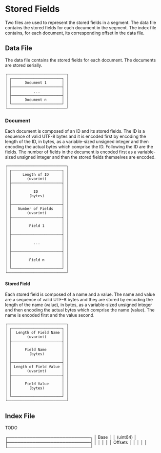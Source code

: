 # Stored Fields

Two files are used to represent the stored fields in a segment. The data file contains
the stored fields for each document in the segment. The index file contains, for each
document, its corresponding offset in the data file.

## Data File

The data file contains the stored fields for each document. The documents are stored
serially.

```
┌───────────────────────────┐
│ ┌───────────────────────┐ │
│ │      Document 1       │ │
│ ├───────────────────────┤ │
│ │          ...          │ │
│ ├───────────────────────┤ │
│ │      Document n       │ │
│ └───────────────────────┘ │
└───────────────────────────┘
```

### Document

Each document is composed of an ID and its stored fields. The ID is a sequence of valid
UTF-8 bytes and it is encoded first by encoding the length of the ID, in bytes, as a
variable-sized unsigned integer and then encoding the actual bytes which comprise the ID.
Following the ID are the fields. The number of fields in the document is encoded first as
a variable-sized unsigned integer and then the stored fields themselves are encoded.

```
┌───────────────────────────┐
│ ┌───────────────────────┐ │
│ │     Length of ID      │ │
│ │       (uvarint)       │ │
│ ├───────────────────────┤ │
│ │                       │ │
│ │          ID           │ │
│ │        (bytes)        │ │
│ │                       │ │
│ ├───────────────────────┤ │
│ │   Number of Fields    │ │
│ │       (uvarint)       │ │
│ ├───────────────────────┤ │
│ │                       │ │
│ │        Field 1        │ │
│ │                       │ │
│ ├───────────────────────┤ │
│ │                       │ │
│ │          ...          │ │
│ │                       │ │
│ ├───────────────────────┤ │
│ │                       │ │
│ │        Field n        │ │
│ │                       │ │
│ └───────────────────────┘ │
└───────────────────────────┘
```

#### Stored Field

Each stored field is composed of a name and a value. The name and value are a sequence of
valid UTF-8 bytes and they are stored by encoding the length of the name (value), in bytes,
as a variable-sized unsigned integer and then encoding the actual bytes which comprise the
name (value). The name is encoded first and the value second.

```
┌───────────────────────────┐
│ ┌───────────────────────┐ │
│ │  Length of Field Name │ │
│ │       (uvarint)       │ │
│ ├───────────────────────┤ │
│ │                       │ │
│ │      Field Name       │ │
│ │        (bytes)        │ │
│ │                       │ │
│ ├───────────────────────┤ │
│ │ Length of Field Value │ │
│ │       (uvarint)       │ │
│ ├───────────────────────┤ │
│ │                       │ │
│ │      Field Value      │ │
│ │        (bytes)        │ │
│ │                       │ │
│ └───────────────────────┘ │
└───────────────────────────┘
```

## Index File

TODO

┌───────────────────────────┐
│            Base           │
│          (uint64)         │
├───────────────────────────┤
│                           │
│                           │
│          Offsets          │
│                           │
│                           │
└───────────────────────────┘

